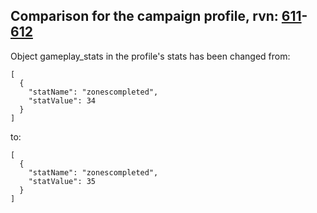 ## Comparison for the campaign profile, rvn: [611](https://github.com/PRO100KatYT/FortniteProfileRevisions/tree/main/profiles/campaign/611%20campaign.json)-[612](https://github.com/PRO100KatYT/FortniteProfileRevisions/tree/main/profiles/campaign/612%20campaign.json)

Object gameplay_stats in the profile's stats has been changed from:

```
[
  {
    "statName": "zonescompleted",
    "statValue": 34
  }
]
```

to:

```
[
  {
    "statName": "zonescompleted",
    "statValue": 35
  }
]
```

<br><br>
